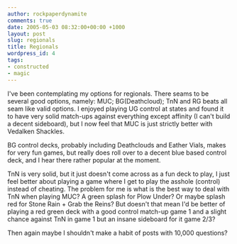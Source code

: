 ```yaml
---
author: rockpaperdynamite
comments: true
date: 2005-05-03 08:32:00+00:00 +1000
layout: post
slug: regionals
title: Regionals
wordpress_id: 4
tags:
- constructed
- magic
---
```


I've been contemplating my options for regionals. There seams to be several good options, namely: MUC; BG(Deathcloud); TnN and RG beats all seam like valid options. I enjoyed playing UG control at states and found it to have very solid match-ups against everything except affinity (I can't build a decent sideboard), but I now feel that MUC is just strictly better with Vedalken Shackles.

BG control decks, probably including Deathclouds and Eather Vials, makes for very fun games, but really does roll over to a decent blue based control deck, and I hear there rather popular at the moment.

TnN is very solid, but it just doesn't come across as a fun deck to play, I just feel better about playing a game where I get to play the asshole (control) instead of cheating. The problem for me is what is the best way to deal with TnN when playing MUC? A green splash for Plow Under? Or maybe splash red for Stone Rain + Grab the Reins? But doesn't that mean I'd be better of playing a red green deck with a good control match-up game 1 and a slight chance against TnN in game 1 but an insane sideboard for it game 2/3?

Then again maybe I shouldn't make a habit of posts with 10,000 questions?




